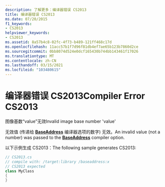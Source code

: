 ```yaml
---
description: 了解更多：编译器错误 CS2013
title: 编译器错误 CS2013
ms.date: 07/20/2015
f1_keywords:
- CS2013
helpviewer_keywords:
- CS2013
ms.assetid: 8a57b4c8-02fc-4f73-b489-121ff468c17d
ms.openlocfilehash: 11acc57b1f7d96f81db4ef7ae65b123b7860d2ce
ms.sourcegitcommit: 0bb8074d524e0dcf165430b744bb143461f17026
ms.translationtype: MT
ms.contentlocale: zh-CN
ms.lasthandoff: 03/15/2021
ms.locfileid: "103480615"
---
```

# <a name="compiler-error-cs2013"></a><span data-ttu-id="2e08c-103">编译器错误 CS2013</span><span class="sxs-lookup"><span data-stu-id="2e08c-103">Compiler Error CS2013</span></span>

<span data-ttu-id="2e08c-104">图像基数“value”无效</span><span class="sxs-lookup"><span data-stu-id="2e08c-104">Invalid image base number 'value'</span></span>  
  
 <span data-ttu-id="2e08c-105">无效值 (传递给 [**BaseAddress**](../language-reference/compiler-options/advanced.md#baseaddress) 编译器选项的数字) 无效。</span><span class="sxs-lookup"><span data-stu-id="2e08c-105">An invalid value (not a number) was passed to the [**BaseAddress**](../language-reference/compiler-options/advanced.md#baseaddress) compiler option.</span></span>  
  
 <span data-ttu-id="2e08c-106">以下示例生成 CS2013：</span><span class="sxs-lookup"><span data-stu-id="2e08c-106">The following sample generates CS2013:</span></span>  
  
```csharp  
// CS2013.cs  
// compile with: /target:library /baseaddress:x  
// CS2013 expected  
class MyClass  
{  
}  
```
